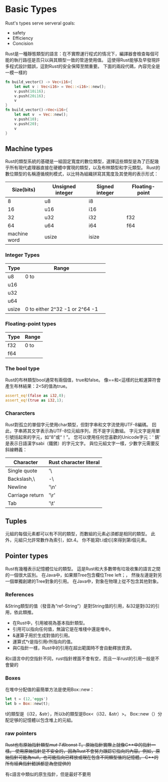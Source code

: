 # Basic Types

Rust's types serve serveral goals:
- safety
- Efficiency
- Concision

Rust是一種靜態類型的語言：在不實際運行程式的情况下，編譯器會檢查每個可能的執行路徑是否只以與其類型一致的管道使用值。 這使得Rust能够及早發現許多程式設計錯誤，這對Rust的安全保障至關重要。
下面的兩段代碼，內容完全是一模一樣的
```rust
fn build_vector() -> Vec<i16>{
    let mut v : Vec<i16> = Vec::<i16>::new();
    v.push(10i16);
    v.push(20i16);
    v
}
fn build_vector()->Vec<i16>{
    let mut v  = Vec::new();
    v.push(10);
    v.push(20);
    v
}
```

## Machine types 
Rust的類型系統的基礎是一組固定寬度的數位類型，選擇這些類型是為了匹配幾乎所有現代處理器直接在硬體中實現的類型，以及布林類型和字元類型。
Rust的數位類型的名稱遵循規則模式，以比特為組織拼寫其寬度及其使用的表示形式：

| Size(bits)   | Unsigned integer | Signed integer | Floating-point |
| ------------ | ---------------- | -------------- | -------------- |
| 8            | u8               | i8             |                |
| 16           | u16              | i16            |                |
| 32           | u32              | i32            | f32            |
| 64           | u64              | i64            | f64            |
| machine word | usize            | isize          |                |



### Integer Types

| Type  | Range                          |      |
| ----- | ------------------------------ | ---- |
| u8    | 0 to                           |      |
| u16   |                                |      |
| u32   |                                |      |
| u64   |                                |      |
| usize | 0 to either 2^32 -1 or 2^64 -1 |      |



### Floating-point types

| Type | Range |
| ---- | ----- |
| f32  | 0 to  |
| f64  |       |



### The bool type 

Rust的布林類型bool通常有兩個值，true和false。 像==和<這樣的比較運算符會產生布林結果：2<5的值為true。

```rust
assert_eq!(false as i32,0);
assert_eq!(true as i32,1);

```



### Chararcters

Rust對孤立的單個字元使用char類型，但對字串和文字流使用UTF-8編碼。 囙此，字串將其文字表示為UTF-8位元組序列，而不是字元數組。
字元文字是用單引號括起來的字元，如“8”或“！”。 您可以使用任何您喜歡的Unicode字元：' 錆'  是表示日語漢字sabi（鐵銹）的字元文字。
與位元組文字一樣，少數字元需要反斜線轉義：



| Character       | Rust character literal |
| --------------- | ---------------------- |
| Single quote    | '\                     |
| Backslash,\     | -\\                    |
| Newline         | '\n'                   |
| Carriage return | '\r'                   |
| Tab             | '\t'                   |





## Tuples

元組的每個元素都可以有不同的類型，而數組的元素必須都是相同的類型。 此外，元組只允許常數作為索引，如t.4。 你不能寫t.i或t[i]來得到第i個元素。





## Pointer types

Rust有幾種表示記憶體位址的類型。
這是Rust和大多數帶有垃圾收集的語言之間的一個很大區別。 在Java中，如果類Tree包含欄位Tree left；， 然後左邊是對另一個單獨創建的Tree對象的引用。 在Java中，對象在物理上從不包含其他對象。



### References

&String類型的值（發音為“ref-String”）是對String值的引用，&i32是對i32的引用，依此類推。





- 在Rust中，引用被視為基本指針類型。
- 引用可以指向任何值，無論它是在堆棧中還是堆中。
- &運算子用於生成對值的引用。
- 運算式*r是指引用r所指向的值。
- 與C指針一樣，Rust中的引用在超出範圍時不會自動釋放資源。



和c語言中的空指針不同，rust指針裡面不會有空，而且一半rust的引用一般是不會變的





### Boxes

在堆中分配值的最簡單方法是使用Box::new：

```rust
let t = (12,'eggs')
let b = Box::new(t);
```

t的類型是（i32，&str），所以b的類型是Box<（i32、&str）>。 Box::new（）分配足够的記憶體以包含堆上的元組。



### raw pointers 

~~Rust也有原始指針類型*mut T和*const T。原始指針實際上就像C++中的指針一樣。 使用原始指針是不安全的，因為Rust不會努力跟踪它指向的內容。例如，原始指針可能為null，也可能指向已釋放或現在包含不同類型值的記憶體。 C++的所有經典指針錯誤都是為您提供的~~

有c語言中類似的原生指針，但是最好不要用





